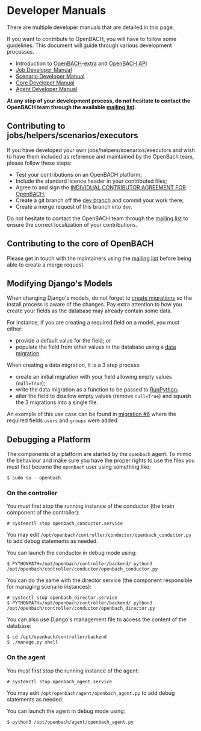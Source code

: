 # Developer Manuals

There are multiple developer manuals that are detailed in this page. 

If you want to contribute to OpenBACH, you will have to follow some guidelines. This document
will guide through various development processes.
  * Introduction to [OpenBACH-extra][1] and [OpenBACH API][2]
  * [Job Developer Manual](jobs/README.md)
  * [Scenario Developer Manual][3]
  * [Core Developer Manual](controller/README.md)
  * [Agent Developer Manual](agent/README.md)

**At any step of your development process, do not hesitate to contact
the OpenBACH team through the available [mailing list][3].**

## Contributing to jobs/helpers/scenarios/executors

If you have developed your own jobs/helpers/scenarios/executors and wish to have
them included as reference and maintained by the OpenBach team, please follow these steps:
  * Test your contributions on an OpenBACH platform;
  * Include the standard licence header in your contributed files;
  * Agree to and sign the [INDIVIDUAL CONTRIBUTOR AGREEMENT FOR OpenBACH][5];
  * Create a git branch off the [dev branch][6] and commit your work there;
  * Create a merge request of this branch into `dev`.

Do not hesitate to contact the OpenBACH team through the [mailing list][4] to ensure the
correct localization of your contributions.

## Contributing to the core of OpenBACH

Please get in touch with the maintainers using the [mailing list][4] before being able to create a merge request.

## Modifying Django's Models

When changing Django's models, do not forget to [create migrations][7] so the install process
is aware of the changes. Pay extra attention to how you create your fields as the database
may already contain some data.

For instance, if you are creating a required field on a model, you must either:
  * provide a default value for the field; or
  * populate the field from other values in the database using a [data migration][8].

When creating a data migration, it is a 3 step process:
  * create an initial migration with your field allowing empty values (`null=True`);
  * write the data migration as a function to be passed to [RunPython][9];
  * alter the field to disallow empty values (remove `null=True`) and squash the 3 migrations into a single file.

An example of this use case can be found in
[migration #6](controller/backend/openbach_django/migrations/0006_upgrade_push_file.py)
where the required fields `users` and `groups` were added.

## Debugging a Platform

The components of a platform are started by the `openbach` agent. To mimic the behaviour
and make sure you have the proper rights to use the files you must first become the
`openbach` user using something like:

```
$ sudo su - openbach
```

### On the controller

You must first stop the running instance of the conductor (the brain component of the controller):

```
# systemctl stop openbach_conductor.service
```

You may edit `/opt/openbach/controller/conductor/openbach_conductor.py` to add debug statements as needed.

You can launch the conductor in debug mode using:

```
$ PYTHONPATH=/opt/openbach/controller/backend/ python3 /opt/openbach/controller/conductor/openbach_conductor.py
```

You can do the same with the director service (the component responsible for managing scenario instances):

```
# systectl stop openbach_director.service
$ PYTHONPATH=/opt/openbach/controller/backend/ python3 /opt/openbach/controller/conductor/openbach_director.py
```

You can also use Django's management file to access the content of the database:

```
$ cd /opt/openbach/controller/backend
$ ./manage.py shell
```

### On the agent

You must first stop the running instance of the agent:

```
# systemctl stop openbach_agent.service
```

You may edit `/opt/openbach/agent/openbach_agent.py` to add debug statements as needed.

You can launch the agent in debug mode using:

```
$ python3 /opt/openbach/agent/openbach_agent.py
```

[1]: https://github.com/CNES/openbach-extra
[2]: https://github.com/CNES/openbach-extra/tree/master/apis
[3]: https://github.com/CNES/openbach-extra/tree/master/apis/scenario_builder/scenarios
[4]: http://openbach.org/content/mail.php
[5]: http://openbach.org/content/agreement.php
[6]: https://github.com/openbach-extra/tree/dev
[7]: https://docs.djangoproject.com/en/3.0/topics/migrations/
[8]: https://docs.djangoproject.com/en/3.0/topics/migrations/#data-migrations
[9]: https://docs.djangoproject.com/en/3.0/ref/migration-operations/#django.db.migrations.operations.RunPython
